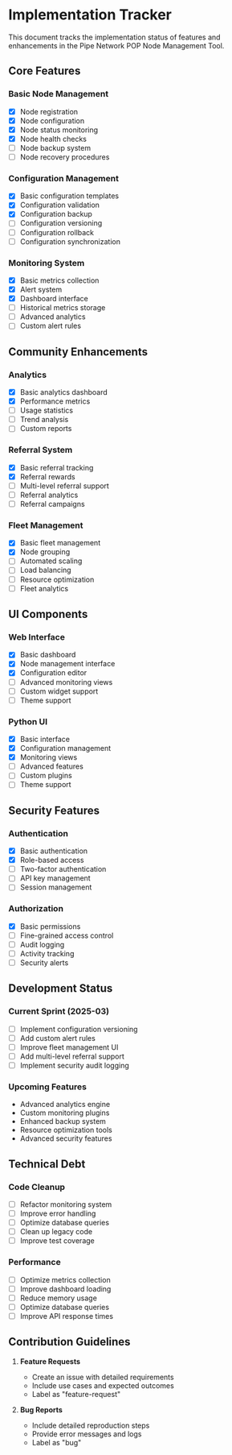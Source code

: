 # Implementation Tracker

This document tracks the implementation status of features and enhancements in the Pipe Network POP Node Management Tool.

## Core Features

### Basic Node Management
- [x] Node registration
- [x] Node configuration
- [x] Node status monitoring
- [x] Node health checks
- [ ] Node backup system
- [ ] Node recovery procedures

### Configuration Management
- [x] Basic configuration templates
- [x] Configuration validation
- [x] Configuration backup
- [ ] Configuration versioning
- [ ] Configuration rollback
- [ ] Configuration synchronization

### Monitoring System
- [x] Basic metrics collection
- [x] Alert system
- [x] Dashboard interface
- [ ] Historical metrics storage
- [ ] Advanced analytics
- [ ] Custom alert rules

## Community Enhancements

### Analytics
- [x] Basic analytics dashboard
- [x] Performance metrics
- [ ] Usage statistics
- [ ] Trend analysis
- [ ] Custom reports

### Referral System
- [x] Basic referral tracking
- [x] Referral rewards
- [ ] Multi-level referral support
- [ ] Referral analytics
- [ ] Referral campaigns

### Fleet Management
- [x] Basic fleet management
- [x] Node grouping
- [ ] Automated scaling
- [ ] Load balancing
- [ ] Resource optimization
- [ ] Fleet analytics

## UI Components

### Web Interface
- [x] Basic dashboard
- [x] Node management interface
- [x] Configuration editor
- [ ] Advanced monitoring views
- [ ] Custom widget support
- [ ] Theme support

### Python UI
- [x] Basic interface
- [x] Configuration management
- [x] Monitoring views
- [ ] Advanced features
- [ ] Custom plugins
- [ ] Theme support

## Security Features

### Authentication
- [x] Basic authentication
- [x] Role-based access
- [ ] Two-factor authentication
- [ ] API key management
- [ ] Session management

### Authorization
- [x] Basic permissions
- [ ] Fine-grained access control
- [ ] Audit logging
- [ ] Activity tracking
- [ ] Security alerts

## Development Status

### Current Sprint (2025-03)
- [ ] Implement configuration versioning
- [ ] Add custom alert rules
- [ ] Improve fleet management UI
- [ ] Add multi-level referral support
- [ ] Implement security audit logging

### Upcoming Features
- Advanced analytics engine
- Custom monitoring plugins
- Enhanced backup system
- Resource optimization tools
- Advanced security features

## Technical Debt

### Code Cleanup
- [ ] Refactor monitoring system
- [ ] Improve error handling
- [ ] Optimize database queries
- [ ] Clean up legacy code
- [ ] Improve test coverage

### Performance
- [ ] Optimize metrics collection
- [ ] Improve dashboard loading
- [ ] Reduce memory usage
- [ ] Optimize database queries
- [ ] Improve API response times

## Contribution Guidelines

1. **Feature Requests**
   - Create an issue with detailed requirements
   - Include use cases and expected outcomes
   - Label as "feature-request"

2. **Bug Reports**
   - Include detailed reproduction steps
   - Provide error messages and logs
   - Label as "bug"

